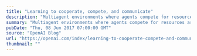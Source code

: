 ```yaml
---
title: "Learning to cooperate, compete, and communicate"
description: "Multiagent environments where agents compete for resources are stepping stones on the path to AGI. Multiagent environments have two useful properties: first, there is a natural curriculum—the difficulty of the environment is determined by the skill of your competitors (and if you’re competing against clones of yourself, the environment exactly matches your skill level). Second, a multiagent environment has no stable equilibrium: no matter how smart an agent is, there’s always pressure to get smarter. These environments have a very different feel from traditional environments, and it’ll take a lot more research before we become good at them."
summary: "Multiagent environments where agents compete for resources are stepping stones on the path to AGI. Multiagent environments have two useful properties: first, there is a natural curriculum—the difficulty of the environment is determined by the skill of your competitors (and if you’re competing against clones of yourself, the environment exactly matches your skill level). Second, a multiagent environment has no stable equilibrium: no matter how smart an agent is, there’s always pressure to get smarter. These environments have a very different feel from traditional environments, and it’ll take a lot more research before we become good at them."
pubDate: "Thu, 08 Jun 2017 07:00:00 GMT"
source: "OpenAI Blog"
url: "https://openai.com/index/learning-to-cooperate-compete-and-communicate"
thumbnail: ""
---
```


